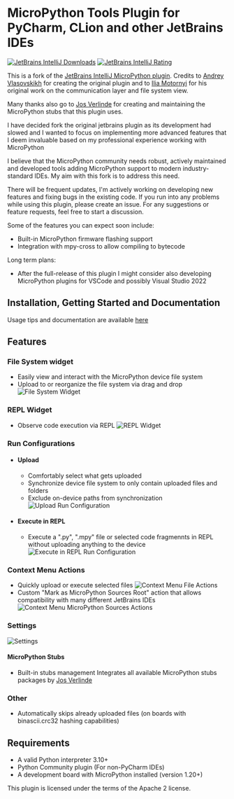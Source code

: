 # MicroPython Tools Plugin for PyCharm, CLion and other JetBrains IDEs

[![JetBrains IntelliJ Downloads](https://img.shields.io/jetbrains/plugin/d/26227-micropython-tools?label=Downloads)](https://plugins.jetbrains.com/plugin/26227-micropython-tools)
[![JetBrains IntelliJ Rating](https://img.shields.io/jetbrains/plugin/r/rating/26227-micropython-tools?label=Rating)](https://plugins.jetbrains.com/plugin/26227-micropython-tools)

This is a fork of the [JetBrains IntelliJ MicroPython plugin](https://github.com/JetBrains/intellij-micropython).
Credits to [Andrey Vlasovskikh](https://github.com/vlasovskikh) for creating the original plugin and
to [Ilia Motornyi](https://github.com/elmot) for his original work on the communication layer and file system view.

Many thanks also go to [Jos Verlinde](https://github.com/Josverl/micropython-stubs) for creating and maintaining the
MicroPython stubs that this plugin uses.

I have decided fork the original jetbrains plugin as its development had slowed and I wanted to focus on implementing
more advanced features that I deem invaluable based on my professional experience working with MicroPython

I believe that the MicroPython community needs robust, actively maintained and developed tools adding MicroPython
support to modern industry-standard IDEs. My aim with this fork is to address this need.

There will be frequent updates, I'm actively working on developing new features and fixing bugs in the existing
code. If you run into any problems while using this plugin, please create an issue. For any suggestions or feature
requests, feel free to start a discussion.

Some of the features you can expect soon include:

- Built-in MicroPython firmware flashing support
- Integration with mpy-cross to allow compiling to bytecode

Long term plans:

- After the full-release of this plugin I might consider also developing MicroPython plugins for VSCode
  and possibly Visual Studio 2022

## Installation, Getting Started and Documentation

Usage tips and documentation are available [here](https://github.com/lukaskremla/micropython-tools-jetbrains/blob/main/DOCUMENTATION.md)

## Features

### File System widget

- Easily view and interact with the MicroPython device file system
- Upload to or reorganize the file system via drag and drop
  ![File System Widget](media/file_system.png)

### REPL Widget

- Observe code execution via REPL
  ![REPL Widget](media/repl.png)

### Run Configurations

- #### Upload
    - Comfortably select what gets uploaded
    - Synchronize device file system to only contain uploaded files and folders
    - Exclude on-device paths from synchronization
      ![Upload Run Configuration](media/run_configuration_upload.png)
- #### Execute in REPL
    - Execute a ".py", ".mpy" file or selected code fragmennts in REPL without uploading anything to the device
      ![Execute in REPL Run Configuration](media/run_configuration_execute.png)

### Context Menu Actions

- Quickly upload or execute selected files
  ![Context Menu File Actions](media/file_actions.png)
- Custom "Mark as MicroPython Sources Root" action that allows compatibility with many different JetBrains IDEs
  ![Context Menu MicroPython Sources Actions](media/micropython_sources.png)

### Settings

![Settings](media/settings.png)

#### MicroPython Stubs

- Built-in stubs management Integrates all available MicroPython stubs packages
  by [Jos Verlinde](https://github.com/Josverl/micropython-stubs)

### Other

- Automatically skips already uploaded files (on boards with binascii.crc32 hashing capabilities)

## Requirements

* A valid Python interpreter 3.10+
* Python Community plugin (For non-PyCharm IDEs)
* A development board with MicroPython installed (version 1.20+)

This plugin is licensed under the terms of the Apache 2 license.
